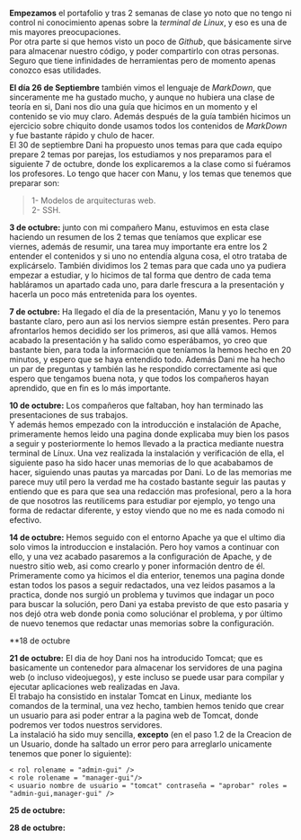 **Empezamos** el portafolio y tras 2 semanas de clase yo noto que no tengo ni control ni conocimiento apenas sobre la _terminal de Linux_, y eso es una de mis mayores preocupaciones.  
Por otra parte si que hemos visto un poco de _Github_, que básicamente sirve para almacenar nuestro código, y poder compartirlo con otras personas. Seguro que tiene infinidades de herramientas pero de momento apenas conozco esas utilidades.

**El día 26 de Septiembre** también vimos el lenguaje de _MarkDown_, que sinceramente me ha gustado mucho, y aunque no hubiera una clase de teoría en si, Dani nos dio una guía que hicimos en un momento y el contenido se vio muy claro. Además después de la guía también hicimos un ejercicio sobre chiquito donde usamos todos los contenidos de _MarkDown_ y fue bastante rápido y chulo de hacer.  
El 30 de septiembre Dani ha propuesto unos temas para que cada equipo prepare 2 temas por parejas, los estudiamos y nos preparamos para el siguiente 7 de octubre, donde los explicaremos a la clase como si fuéramos los profesores. Lo tengo que hacer con Manu, y los temas que tenemos que preparar son:
>1- Modelos de arquitecturas web.  
 2- SSH.

**3 de octubre:** junto con mi compañero Manu, estuvimos en esta clase haciendo un resumen de los 2 temas que teníamos que explicar ese viernes, además de resumir, una tarea muy importante era entre los 2 entender el contenidos y si uno no entendía alguna cosa, el otro trataba de explicárselo.
También dividimos los 2 temas para que cada uno ya pudiera empezar a estudiar, y lo hicimos de tal forma que dentro de cada tema habláramos un apartado cada uno, para darle frescura a la presentación y hacerla un poco más entretenida para los oyentes.

**7 de octubre:** Ha llegado el día de la presentación, Manu y yo lo tenemos bastante claro, pero aun asi los nervios siempre están presentes. Pero para afrontarlos hemos decidido ser los primeros, asi que allá vamos.
Hemos acabado la presentación y ha salido como esperábamos, yo creo que bastante bien, para toda la información que teníamos la hemos hecho en 20 minutos, y espero que se haya entendido todo. Además Dani me ha hecho un par de preguntas y también  las he respondido correctamente asi que espero que tengamos buena nota, y que todos los compañeros hayan aprendido, que en fin es lo más importante.

**10 de octubre:** Los compañeros que faltaban, hoy han terminado las presentaciones de sus trabajos.  
Y además hemos empezado con la introducción e instalación de Apache, primeramente hemos leido una pagina donde explicaba muy bien los pasos a seguir y posteriormente lo hemos llevado a la practica mediante nuestra terminal de Línux. Una vez realizada la instalación y verificación de ella, el siguiente paso ha sido hacer unas memorias de lo que acababamos de hacer, siguiendo unas pautas ya marcadas por Dani. Lo de las memorias me parece muy util pero la verdad me ha costado bastante seguir las pautas y entiendo que es para que sea una redacción mas profesional, pero a la hora de que nosotros las reutilicems para estudiar por ejemplo, yo tengo una forma de redactar diferente, y estoy viendo que no me es nada comodo ni efectivo.

**14 de octubre:** Hemos seguido con el entorno Apache ya que el ultimo dia solo vimos la introduccion e instalación. 
Pero hoy vamos a continuar con ello, y una vez acabado pasaremos a la configuración de Apache, y de nuestro sitio web, asi como crearlo y poner información dentro de él.  
Primeramente como ya hicimos el dia enterior, tenemos una pagina donde estan todos los pasos a seguir redactados, una vez leidos pasamos a la practica, donde nos surgió un problema y tuvimos que indagar un poco para buscar la solución, pero Dani ya estaba previsto de que esto pasaria y nos dejó otra web donde ponia como soluciónar el problema, y por último de nuevo tenemos que redactar unas memorias sobre la configuración.

**18 de octubre



**21 de octubre:** El dia de hoy Dani nos ha introducido Tomcat; que es basicamente un contenedor para almacenar los servidores de una pagina web (o incluso videojuegos), y este incluso se puede usar para compilar y ejecutar aplicaciones web realizadas en Java.  
El trabajo ha consistido en instalar Tomcat en Linux, mediante los comandos de la terminal, una vez hecho, tambien hemos tenido que crear un usuario para asi poder entrar a la pagina web de Tomcat, donde podremos ver todos nuestros servidores.  
La instalació ha sido muy sencilla, **excepto** (en el paso 1.2 de la Creacion de un Usuario, donde ha saltado un error pero para arreglarlo unicamente tenemos que poner lo siguiente):  
```
< rol rolename = "admin-gui" />  
< role rolename = "manager-gui"/>  
< usuario nombre de usuario = "tomcat" contraseña = "aprobar" roles = "admin-gui,manager-gui" />
```

**25 de octubre:** 


**28 de octubre:** 


